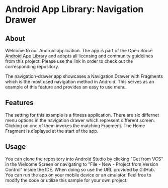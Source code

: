 # Android App Library: Navigation Drawer

## About
Welcome to our Android application. The app is part of the Open Sorce [Android App Library](https://github.com/LukPle/android-app-library.git) 
and adopts all licensing and community guidelines from this project. Please use the link in order to check out the corresponding repository.

The navigation-drawer app showcases a Navigation Drawer with Fragments which is the most used navigation method in Android.
This serves as an example of this feature and provides an easy to use menu.

## Features
The setting for this example is a fitness application. There are six differnet menu options in the navigation drawer which represent different screen. 
Clicking on one of them invokes the matching Fragment. The Home Fragment is displayed at the start of the app.

## Usage
You can clone the repository into Android Studio by clicking "Get from VCS" in the Welcome Screen or navigating to "File - New - Project from Version Control" inside 
the IDE. When doing so use the URL provided by GitHub. You can run the app on your mobile device or an emulator. Feel free to modify the code or utilize this sample 
for your own project.
